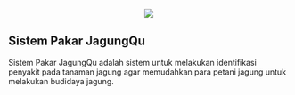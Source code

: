 <p align="center"><img src="https://ibb.co.com/VLs5C9K" ></p>

## Sistem Pakar JagungQu

Sistem Pakar JagungQu adalah sistem untuk melakukan identifikasi penyakit pada tanaman jagung agar memudahkan para petani jagung untuk melakukan budidaya jagung.
